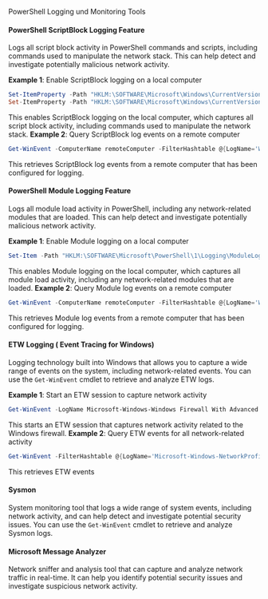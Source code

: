 PowerShell Logging und Monitoring Tools
#### PowerShell ScriptBlock Logging Feature
Logs all script block activity in PowerShell commands and scripts, including commands used to manipulate the network stack. This can help detect and investigate potentially malicious network activity.

**Example 1**: Enable ScriptBlock logging on a local computer
```powershell
Set-ItemProperty -Path "HKLM:\SOFTWARE\Microsoft\Windows\CurrentVersion\Policies\System\Audit" -Name "ProcessCreationIncludeCmdLine_Enabled" -Value 1
Set-ItemProperty -Path "HKLM:\SOFTWARE\Microsoft\Windows\CurrentVersion\Policies\System\Audit" -Name "ProcessCreationIncludeArguments_Enabled" -Value 1
```
This enables ScriptBlock logging on the local computer, which captures all script block activity, including commands used to manipulate the network stack.
**Example 2**: Query ScriptBlock log events on a remote computer
```powershell
Get-WinEvent -ComputerName remoteComputer -FilterHashtable @{LogName='Windows PowerShell'; Id=4104}
```
This retrieves ScriptBlock log events from a remote computer that has been configured for logging.
#### PowerShell Module Logging Feature
Logs all module load activity in PowerShell, including any network-related modules that are loaded. This can help detect and investigate potentially malicious network activity.

**Example 1**: Enable Module logging on a local computer
```powershell
Set-Item -Path "HKLM:\SOFTWARE\Microsoft\PowerShell\1\Logging\ModuleLogging" -Value 1
```
This enables Module logging on the local computer, which captures all module load activity, including any network-related modules that are loaded.
**Example 2**: Query Module log events on a remote computer
```powershell
Get-WinEvent -ComputerName remoteComputer -FilterHashtable @{LogName='Windows PowerShell'; ProviderName='Microsoft-Windows-PowerShell'; Id=4103}
```
This retrieves Module log events from a remote computer that has been configured for logging.
#### ETW Logging ( Event Tracing for Windows) 
Logging technology built into Windows that allows you to capture a wide range of events on the system, including network-related events. You can use the `Get-WinEvent` cmdlet to retrieve and analyze ETW logs.

**Example 1**: Start an ETW session to capture network activity
```powershell
Get-WinEvent -LogName Microsoft-Windows-Windows Firewall With Advanced Security/Firewall
```
This starts an ETW session that captures network activity related to the Windows firewall.
**Example 2**: Query ETW events for all network-related activity
```powershell
Get-WinEvent -FilterHashtable @{LogName='Microsoft-Windows-NetworkProfile/Operational'; Level=4; ID=31000}
```
This retrieves ETW events
#### Sysmon
System monitoring tool that logs a wide range of system events, including network activity, and can help detect and investigate potential security issues. You can use the `Get-WinEvent` cmdlet to retrieve and analyze Sysmon logs.
#### Microsoft Message Analyzer
Network sniffer and analysis tool that can capture and analyze network traffic in real-time. It can help you identify potential security issues and investigate suspicious network activity.